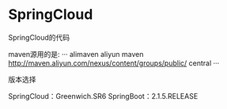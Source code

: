 # SpringCloud
SpringCloud的代码

maven源用的是:
···
 <mirror>
 		<id>alimaven</id>
		<name>aliyun maven</name>
		<url>http://maven.aliyun.com/nexus/content/groups/public/</url>
 		<mirrorOf>central</mirrorOf>
	</mirror>
···




版本选择

SpringCloud：Greenwich.SR6
SpringBoot：2.1.5.RELEASE
